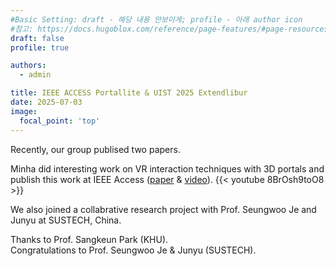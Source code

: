 ```yaml
---
#Basic Setting: draft - 해당 내용 안보이게; profile - 아래 author icon
#참고: https://docs.hugoblox.com/reference/page-features/#page-resources-attachments-and-links
draft: false 
profile: true

authors: 
  - admin

title: IEEE ACCESS Portallite & UIST 2025 Extendlibur
date: 2025-07-03
image:
  focal_point: 'top'
---
```


Recently, our group publised two papers. 

Minha did interesting work on VR interaction techniques with 3D portals and publish this work at IEEE Access ([paper](https://ieeexplore.ieee.org/document/11031442/) & [video](https://www.youtube.com/watch?v=8BrOsh9toO8&feature=youtu.be)).
{{< youtube 8BrOsh9toO8 >}}

We also joined a collabrative research project with Prof. Seungwoo Je and Junyu at SUSTECH, China.
<!-- Extendlibur got conditionally accepted to UIST 2025.  -->

<!--more-->
<!-- Extendlibur is a haptic retargeting for multiple users having different length virtual objects but the same physical stick, which is designed to deliver realistic haptic feedback from a single physical proxy to multiple virtual objects. -->

Thanks to Prof. Sangkeun Park (KHU).<br>
Congratulations to Prof. Seungwoo Je & Junyu (SUSTECH).


